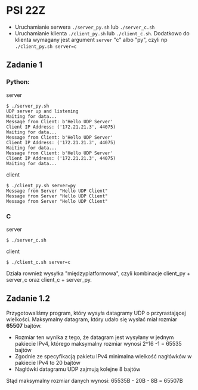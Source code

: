 # PSI 22Z

- Uruchamianie serwera
  `./server_py.sh` lub `./server_c.sh`
- Uruchamianie klienta
  `./client_py.sh` lub `./client_c.sh`. Dodatkowo do klienta wymagany jest argument `server` "c" albo "py", czyli
  np `./client_py.sh server=c`

## Zadanie 1


### Python:

server
```
$ ./server_py.sh
UDP server up and listening
Waiting for data...
Message from Client: b'Hello UDP Server'
Client IP Address: ('172.21.21.3', 44075)
Waiting for data...
Message from Client: b'Hello UDP Server'
Client IP Address: ('172.21.21.3', 44075)
Waiting for data...
Message from Client: b'Hello UDP Server'
Client IP Address: ('172.21.21.3', 44075)
Waiting for data...
```

client
```
$ ./client_py.sh server=py
Message from Server "Hello UDP Client"
Message from Server "Hello UDP Client"
Message from Server "Hello UDP Client"
```

### C

server
```
$ ./server_c.sh

```

client
```
$ ./client_c.sh server=c

```


Działa rownież wysyłka "międzyplatformowa", czyli kombinacje client_py + server_c oraz client_c + server_py.

## Zadanie 1.2

Przygotowaliśmy program, który wysyła datagramy UDP o przyrastającej wielkości.
Maksymalny datagram, który udało się wysłać miał rozmiar **65507** bajtów.

- Rozmiar ten wynika z tego, że datagram jest wysyłany w jednym pakiecie IPv4, którego maksymalny rozmiar wynosi 2^16 -1
  = 65535 bajtów
- Zgodnie ze specyfikacją pakietu IPv4 minimalna wielkość nagłówków w pakiecie IPv4 to 20 bajtów
- Nagłówki datagramu UDP zajmują kolejne 8 bajtów

Stąd maksymalny rozmiar danych wynosi:
65535B - 20B - 8B = 65507B